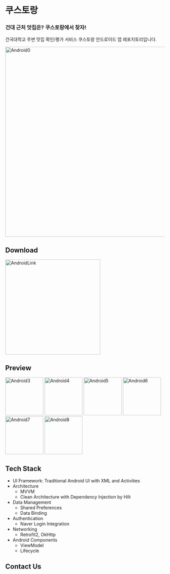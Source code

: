# 쿠스토랑
### 건대 근처 맛집은? 쿠스토랑에서 찾자!
건국대학교 주변 맛집 확인/평가 서비스 쿠스토랑 안드로이드 앱 레포지토리입니다.
<p>
  <img src="https://github.com/user-attachments/assets/9de06be2-0011-476e-b7a8-a86bfcb40607" alt="Android0" width="600"/>
</p>

## Download
<a href="https://play.google.com/store/apps/details?id=your.app.id">
  <img src="https://github.com/user-attachments/assets/a5565eeb-a4d9-4a65-ad40-b4a3ba83283d" alt="AndroidLink" width="300"/>
</a>

## Preview
<p>
  <img src="https://github.com/user-attachments/assets/7d496846-041f-426d-9417-622566a617fc" alt="Android3" width="120"/>
  <img src="https://github.com/user-attachments/assets/70028451-019c-4a19-9eb7-c3f16c66bdf9" alt="Android4" width="120"/>
  <img src="https://github.com/user-attachments/assets/2dbd6368-fc59-4e69-ab2b-66a438c7a476" alt="Android5" width="120"/>
  <img src="https://github.com/user-attachments/assets/1733d6a6-f364-401c-9b9a-2dc218efc7ec" alt="Android6" width="120"/>
  <img src="https://github.com/user-attachments/assets/447764d3-3bb8-486a-ab1a-43e206a040df" alt="Android7" width="120"/>
  <img src="https://github.com/user-attachments/assets/dcabb7b0-b6f5-47cc-ad8b-6520bfb7567c" alt="Android8" width="120"/>
</p>

## Tech Stack
- UI Framework: Traditional Android UI with XML and Activities
- Architecture
  - MVVM
  - Clean Architecture with Dependency Injection by Hilt
- Data Management
  - Shared Preferences
  - Data Binding
- Authentication
  - Naver Login Integration
- Networking
  - Retrofit2, OkHttp
- Android Components
  - ViewModel
  - Lifecycle

## Contact Us


